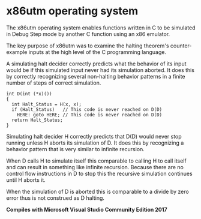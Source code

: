# x86utm operating system

The x86utm operating system enables functions written in C to be simulated in Debug Step mode by another C function using an x86 emulator. 

The key purpose of x86utm was to examine the halting theorem's counter-example inputs at the high level of the C programming language. 

A simulating halt decider correctly predicts what the behavior of its input would be if this simulated input never had its simulation aborted. It does this by correctly recognizing several non-halting behavior patterns in a finite number of steps of correct simulation. 
```
int D(int (*x)()) 
{
  int Halt_Status = H(x, x); 
  if (Halt_Status)   // This code is never reached on D(D)
    HERE: goto HERE; // This code is never reached on D(D)
  return Halt_Status; 
}
```
Simulating halt decider H correctly predicts that D(D) would never stop running unless H aborts its simulation of D. It does this by recognizing a behavior pattern that is very similar to infinite recursion. 

When D calls H to simulate itself this comparable to calling H to call itself and can result in something like infinite recursion. Because there are no control flow instructions in D to stop this the recursive simulation continues until H aborts it. 

When the simulation of D is aborted this is comparable to a divide by zero error thus is not construed as D halting. 

**Compiles with Microsoft Visual Studio Community Edition 2017**
